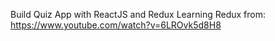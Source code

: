 Build Quiz App with ReactJS and Redux
Learning Redux from: https://www.youtube.com/watch?v=6LROvk5d8H8
